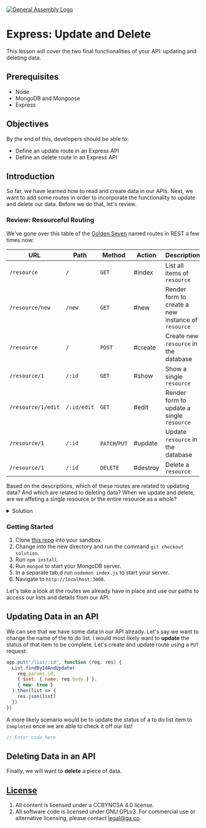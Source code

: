 [![General Assembly Logo](https://camo.githubusercontent.com/1a91b05b8f4d44b5bbfb83abac2b0996d8e26c92/687474703a2f2f692e696d6775722e636f6d2f6b6538555354712e706e67)](https://generalassemb.ly/education/web-development-immersive)

# Express: Update and Delete

This lesson will cover the two final functionalities of your API: updating and deleting data.

## Prerequisites

- Node
- MongoDB and Mongoose
- Express

## Objectives

By the end of this, developers should be able to:

- Define an update route in an Express API
- Define an delete route in an Express API

## Introduction

So far, we have learned how to read and create data in our APIs. Next, we want to add some routes in order to incorporate the functionality to update and delete our data. Before we do that, let's review.

### Review: Resourceful Routing

We've gone over this table of the [Golden
Seven](https://restfulrouting.com/#golden-seven) named routes in REST a few times now:

| URL | Path | Method  | Action | Description |
| --- | --- | --- | --- | --- |
| `/resource` | `/` | `GET` | #index | List all items of `resource` |
| `/resource/new` | `/new` | `GET` | #new | Render form to create a new instance of `resource` |
| `/resource` | `/` | `POST` | #create | Create new `resource` in the database |
| `/resource/1` | `/:id` | `GET` | #show | Show a single `resource` |
| `/resource/1/edit` | `/:id/edit` | `GET` | #edit | Render form to update a single `resource` |
| `/resource/1` | `/:id` | `PATCH`/`PUT` | #update | Update `resource` in the database |
| `/resource/1` | `/:id` | `DELETE` | #destroy | Delete a `resource` |

Based on the descriptions, which of these routes are related to updating data?
And which are related to deleting data? When we update and delete, are we affeting a single resource or the entire resource as a whole?

<details>
<summary>Solution</summary>

**Update:**

| URL | Path | Method  | Action | Description |
| --- | --- | --- | --- | --- |
| `/resource/1` | `/:id` | `PATCH`/`PUT` | #update | Update `resource` in the database |

**Delete:**

| URL | Path | Method  | Action | Description |
| --- | --- | --- | --- | --- |
| `/resource/1` | `/:id` | `DELETE` | #destroy | Delete a `resource` |

</details>

### Getting Started

1. Clone [this repo](https://git.generalassemb.ly/dc-wdi-node-express/express-create-read/tree/solution) into your sandbox.
1. Change into the new directory and run the command `git checkout solution`.
1. Run `npm install`.
1. Run `mongod` to start your MongoDB server.
1. In a separate tab,d run `nodemon index.js` to start your server.
1. Navigate to `http://localhost:3000`.

Let's take a look at the routes we already have in place and use our paths to access our lists and details from our API.

## Updating Data in an API

We can see that we have some data in our API already. Let's say we want to change the name of the to do list. I would most likely want to **update** the status of that item to be complete. Let's create and update route using a `PUT` request.

```js
app.put("/list/:id", function (req, res) {
  List.findByIdAndUpdate(
    req.params.id,
    { $set: { name: req.body } },
    { new: true }
  ).then(list => {
    res.json(list)
  })
})
```

A more likely scenario would be to update the status of a to do list item to `Completed` once we are able to check it off our list!

```js
// Enter code here
```

## Deleting Data in an API

Finally, we will want to **delete** a piece of data. 

## [License](LICENSE)

1. All content is licensed under a CC­BY­NC­SA 4.0 license.
1. All software code is licensed under GNU GPLv3. For commercial use or
   alternative licensing, please contact legal@ga.co.
